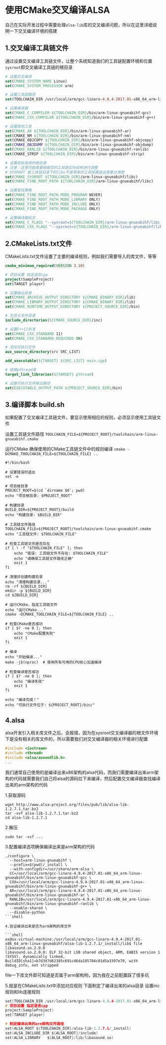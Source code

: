 # 使用CMake交叉编译ALSA

自己在实际开发过程中需要处理`alsa-lib`库的交叉编译问题，所以在这里详细说明一下交叉编译环境的搭建

## 1.交叉编译工具链文件

通过设置交叉编译工具链文件，让整个系统知道我们的工具链配置环境和位置`sysroot`即交叉编译工具链的根目录
```cmake
# 设置交叉编译
set(CMAKE_SYSTEM_NAME Linux)
set(CMAKE_SYSTEM_PROCESSOR arm)

# 设置工具链路径
set(TOOLCHAIN_DIR /usr/local/arm/gcc-linaro-4.9.4-2017.01-x86_64_arm-linux-gnueabihf)

# 设置编译器
set(CMAKE_C_COMPILER ${TOOLCHAIN_DIR}/bin/arm-linux-gnueabihf-gcc)
set(CMAKE_CXX_COMPILER ${TOOLCHAIN_DIR}/bin/arm-linux-gnueabihf-g++)

# 设置其他工具
set(CMAKE_AR ${TOOLCHAIN_DIR}/bin/arm-linux-gnueabihf-ar)
set(CMAKE_NM ${TOOLCHAIN_DIR}/bin/arm-linux-gnueabihf-nm)
set(CMAKE_OBJCOPY ${TOOLCHAIN_DIR}/bin/arm-linux-gnueabihf-objcopy)
set(CMAKE_OBJDUMP ${TOOLCHAIN_DIR}/bin/arm-linux-gnueabihf-objdump)
set(CMAKE_RANLIB ${TOOLCHAIN_DIR}/bin/arm-linux-gnueabihf-ranlib)
set(CMAKE_STRIP ${TOOLCHAIN_DIR}/bin/arm-linux-gnueabihf-strip)

# 设置目标系统的根目录
# 注意：这里可能需要根据您的工具链实际结构进行调整
# SYSROOT 是工具链目录下的libc不是简单的工具链路径这里要分清楚
set(CMAKE_SYSROOT ${TOOLCHAIN_DIR}/arm-linux-gnueabihf/libc)
set(CMAKE_FIND_ROOT_PATH ${TOOLCHAIN_DIR}/arm-linux-gnueabihf/libc)

# 设置查找策略
set(CMAKE_FIND_ROOT_PATH_MODE_PROGRAM NEVER)
set(CMAKE_FIND_ROOT_PATH_MODE_LIBRARY ONLY)
set(CMAKE_FIND_ROOT_PATH_MODE_INCLUDE ONLY)
set(CMAKE_FIND_ROOT_PATH_MODE_PACKAGE ONLY)

# 设置编译器标志
set(CMAKE_C_FLAGS "--sysroot=${TOOLCHAIN_DIR}/arm-linux-gnueabihf/libc -march=armv7-a -mfpu=neon -mfloat-abi=hard" CACHE STRING "C compiler flags")
set(CMAKE_CXX_FLAGS "--sysroot=${TOOLCHAIN_DIR}/arm-linux-gnueabihf/libc -march=armv7-a -mfpu=neon -mfloat-abi=hard" CACHE STRING "C++ compiler flags")
```

## 2.CMakeLists.txt文件

CMakeLists.txt文件设置了主要的编译规则，例如我们需要导入的库文件，等等
```cmake
cmake_minimum_required(VERSION 3.10)

# 项目设置 指定语言cpp
project(SampleProject)
set(TARGET player)

# 设置输出目录
set(CMAKE_ARCHIVE_OUTPUT_DIRECTORY ${CMAKE_BINARY_DIR}/lib)
set(CMAKE_LIBRARY_OUTPUT_DIRECTORY ${CMAKE_BINARY_DIR}/lib)
set(CMAKE_RUNTIME_OUTPUT_DIRECTORY ${PROJECT_SOURCE_DIR}/bin)

# 包含头文件目录
include_directories(${CMAKE_SOURCE_DIR}/inc)

# 设置C++11标准
set(CMAKE_CXX_STANDARD 11)
set(CMAKE_CXX_STANDARD_REQUIRED ON)

# 添加可执行文件
aux_source_directory(src SRC_LIST)

add_executable(${TARGET} ${SRC_LIST} main.cpp)

# 链接pthread库
target_link_libraries(${TARGET} pthread)

# 设置可执行文件输出路径
set(EXECUTABLE_OUTPUT_PATH ${PROJECT_SOURCE_DIR}/bin)
```


## 3.编译脚本 build.sh

如果配置了交叉编译工具链文件，要显示使用相应的规则，必须显示使用工具链文件

设置工具链文件路径
`TOOLCHAIN_FILE=${PROJECT_ROOT}/toolchain/arm-linux-gnueabihf.cmake`

运行CMake 确保使用的CMake工具链文件中的规则编译
`cmake -DCMAKE_TOOLCHAIN_FILE=${TOOLCHAIN_FILE} ..`

```shell
#!/bin/bash

# 设置错误时退出
set -e

# 项目根目录
PROJECT_ROOT=$(cd `dirname $0`; pwd)
echo "项目根目录: $PROJECT_ROOT"

# 构建目录
BUILD_DIR=${PROJECT_ROOT}/build
echo "构建目录: $BUILD_DIR"

# 工具链文件路径
TOOLCHAIN_FILE=${PROJECT_ROOT}/toolchain/arm-linux-gnueabihf.cmake
echo "工具链文件: $TOOLCHAIN_FILE"

# 检查工具链文件是否存在
if [ ! -f "$TOOLCHAIN_FILE" ]; then
    echo "错误: 工具链文件不存在: $TOOLCHAIN_FILE"
    echo "请确保工具链文件路径正确"
    exit 1
fi

# 清理并创建构建目录
echo "清理构建目录..."
rm -rf ${BUILD_DIR}
mkdir -p ${BUILD_DIR}
cd ${BUILD_DIR}

# 运行CMake，指定工具链文件
echo "运行CMake..."
cmake -DCMAKE_TOOLCHAIN_FILE=${TOOLCHAIN_FILE} ..

# 检查CMake是否成功
if [ $? -ne 0 ]; then
    echo "CMake配置失败"
    exit 1
fi

# 编译
echo "开始编译..."
make -j$(nproc)  # 使用所有可用的CPU核心加速编译

# 检查编译是否成功
if [ $? -ne 0 ]; then
    echo "编译失败"
    exit 1
fi

echo "编译完成！"
echo "可执行文件位于: ${PROJECT_ROOT}/bin/"
```


## 4.alsa

alsa开发引入相关库文件之后，会报错，因为在sysroot交叉编译器的根文件环境下是没有相关的库文件的，所以需要我们对交叉编译器的相关环境进行配置

```c
#include <iostream>
#include <thread>
#include <alsa/asoundlib.h>
...

```

我们通常自己使用的是编译出来x86架构的alsa代码，而我们需要编译出来arm架构的代码就需要我们自己将alsa的源码拉下来编译，然后配置交叉编译器查找编译出来的arm架构的代码

1.获取源码
```shell
wget http://www.alsa-project.org/files/pub/lib/alsa-lib-1.2.7.1.tar.bz2
tar -xvf alsa-lib-1.2.7.1.tar.bz2
cd alsa-lib-1.2.7.1
```

2.解压
```shell
sudo tar -vxf ...
```

3.配置编译选项确保编译出来是arm架构的代码
```shell
./configure \
  --host=arm-linux-gnueabihf \
  --prefix=$(pwd)/_install \
  --with-configdir=/usr/share/arm-alsa \
  CC=/usr/local/arm/gcc-linaro-4.9.4-2017.01-x86_64_arm-linux-gnueabihf/bin/arm-linux-gnueabihf-gcc \
  CXX=/usr/local/arm/gcc-linaro-4.9.4-2017.01-x86_64_arm-linux-gnueabihf/bin/arm-linux-gnueabihf-g++ \
  AR=/usr/local/arm/gcc-linaro-4.9.4-2017.01-x86_64_arm-linux-gnueabihf/bin/arm-linux-gnueabihf-ar \
  RANLIB=/usr/local/arm/gcc-linaro-4.9.4-2017.01-x86_64_arm-linux-gnueabihf/bin/arm-linux-gnueabihf-ranlib \
  --enable-shared \
  --disable-python
```shell

4.验证编译出来是否为arm架构的库文件

```shell
ox@ox-virtual-machine:/usr/local/arm/gcc-linaro-4.9.4-2017.01-x86_64_arm-linux-gnueabihf/alsa-lib-1.2.7.1/_install/lib$ file libasound.so.2.0.0 
libasound.so.2.0.0: ELF 32-bit LSB shared object, ARM, EABI5 version 1 (SYSV), dynamically linked, BuildID[sha1]=b7d3d7d62385c691c46da185784c01d5a3397e70, with debug_info, not stripped
```
file一下库文件即可知道是否属于arm架构哟，因为我在之前配置踩了很多坑


5.就是在CMakeLists.txt中添加对应规则
下面制定了编译出来的alsa目录
设置inc规则和lib连接规则
```c
set(TOOLCHAIN_DIR /usr/local/arm/gcc-linaro-4.9.4-2017.01-x86_64_arm-linux-gnueabihf)
# 项目设置 指定语言cpp
project(SampleProject)
set(TARGET player)

# 制定编译出来的arm架构文件路径
set(ALSA_ROOT ${TOOLCHAIN_DIR}/alsa-lib-1.2.7.1/_install)
set(ALSA_INCLUDE_DIR ${ALSA_ROOT}/include)
set(ALSA_LIBRARY   ${ALSA_ROOT}/lib/libasound.so)
```